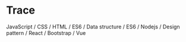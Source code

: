# Trace
JavaScript / CSS / HTML / ES6 / Data structure / ES6 / Nodejs / Design pattern / React / Bootstrap / Vue
